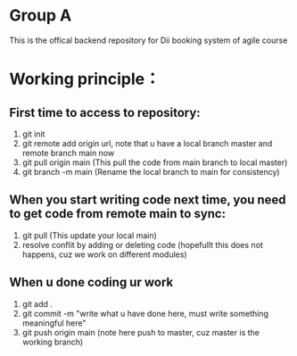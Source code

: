 # Group A
This is the offical backend repository for Dii booking system of agile course

# Working principle：

## First time to access to repository:
1. git init 
2. git remote add origin url, note that u have a local branch master and remote branch main now
3. git pull origin main (This pull the code from main branch to local master)
4. git branch -m main (Rename the local branch to main for consistency)

## When you start writing code next time, you need to get code from remote main to sync:
1. git pull (This update your local main)
2. resolve conflit by adding or deleting code (hopefullt this does not happens, cuz we work on different modules)

## When u done coding ur work
1. git add .
2. git commit -m "write what u have done here, must write something meaningful here"
3. git push origin main  (note here push to master, cuz master is the working branch)

